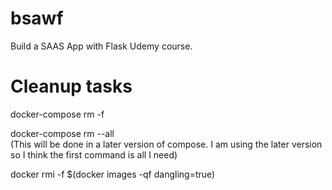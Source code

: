 # bsawf

Build a SAAS App with Flask Udemy course.

# Cleanup tasks

docker-compose rm -f

docker-compose rm --all  
 (This will be done in a later version of compose. I am using the later version so I think the first command is all I need)

docker rmi -f $(docker images -qf dangling=true)
